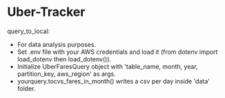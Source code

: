 # Uber-Tracker

query_to_local:
    
- For data analysis purposes.
- Set .env file with your AWS credentials and load it (from dotenv import load_dotenv then load_dotenv()).
- Initialize UberFaresQuery object with 'table_name, month, year, partition_key, aws_region' as args.
- yourquery.tocvs_fares_in_month() writes a csv per day inside 'data' folder. 

